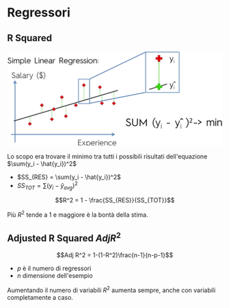 # Regressori

## R Squared

![schema regressione lineare semplice](img/001.png)

Lo scopo era trovare il minimo tra tutti i possibili risultati dell'equazione $\sum(y_i - \hat{y_i})^2$

- $SS_{RES} = \sum(y_i - \hat{y_i})^2$
- $SS_{TOT} = \sum(y_i - \hat{y}_{avg})^2$

$$R^2 = 1 - \frac{SS_{RES}}{SS_{TOT}}$$

Più $R^2$ tende a $1$ e maggiore è la bontà della stima.

## Adjusted R Squared $Adj R^2$

$$Adj R^2 = 1-(1-R^2)\frac{n-1}{n-p-1}$$

- $p$ è il numero di regressori
- $n$ dimensione dell'esempio

Aumentando il numero di variabili $R^2$ aumenta sempre, anche con variabili completamente a caso.
